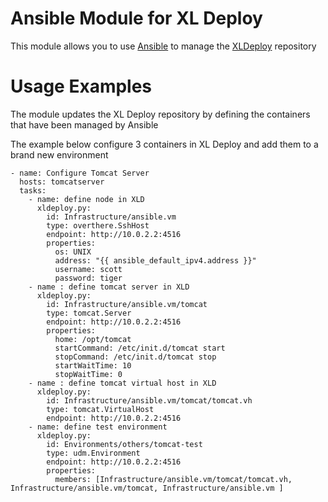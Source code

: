 Ansible Module for XL Deploy
================

This module allows you to use [Ansible](http://www.ansibleworks.com/) to manage the  [XLDeploy](http://www.xebialabs.com) repository

Usage Examples
==============
The module updates the XL Deploy repository by defining the containers
that have been managed by Ansible

The example below configure 3 containers in XL Deploy and add them to a
brand new environment

```
- name: Configure Tomcat Server
  hosts: tomcatserver  
  tasks:
    - name: define node in XLD
      xldeploy.py:
        id: Infrastructure/ansible.vm
        type: overthere.SshHost
        endpoint: http://10.0.2.2:4516
        properties:
          os: UNIX
          address: "{{ ansible_default_ipv4.address }}"
          username: scott
          password: tiger
    - name : define tomcat server in XLD
      xldeploy.py:
        id: Infrastructure/ansible.vm/tomcat
        type: tomcat.Server
        endpoint: http://10.0.2.2:4516
        properties:
          home: /opt/tomcat
          startCommand: /etc/init.d/tomcat start
          stopCommand: /etc/init.d/tomcat stop
          startWaitTime: 10
          stopWaitTime: 0
    - name : define tomcat virtual host in XLD
      xldeploy.py:
        id: Infrastructure/ansible.vm/tomcat/tomcat.vh
        type: tomcat.VirtualHost
        endpoint: http://10.0.2.2:4516
    - name: define test environment
      xldeploy.py:
        id: Environments/others/tomcat-test
        type: udm.Environment
        endpoint: http://10.0.2.2:4516
        properties:
          members: [Infrastructure/ansible.vm/tomcat/tomcat.vh, Infrastructure/ansible.vm/tomcat, Infrastructure/ansible.vm ]

```

